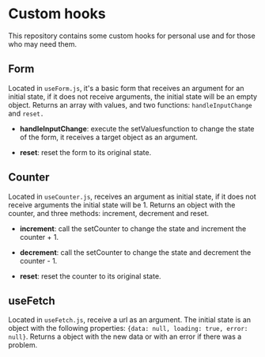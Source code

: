 # Custom hooks

This repository contains some custom hooks for personal use and for those who may need them.

## Form 

Located in `useForm.js`, it's a basic form that receives an argument for an initial state, if it does not receive arguments, the initial state will be an empty object. Returns an array with values, and two functions: `handleInputChange` and `reset.`

- **handleInputChange**: execute the setValues ​​function to change the state ​​of the form, it receives a target object as an argument.

- **reset**: reset the form to its original state.

## Counter

Located in `useCounter.js`, receives an argument as initial state, if it does not receive arguments the initial state will be 1. Returns an object with the  counter, and three methods: increment, decrement and reset.

- **increment**: call the setCounter to change the state and  increment the counter + 1.

- **decrement**: call the setCounter to change the state and  decrement the counter - 1.

- **reset**: reset the counter to its original state.

## useFetch

Located in `useFetch.js`, receive a url as an argument. The initial state is an object with the following properties: `{data: null, loading: true, error: null}`. Returns a object with the new data or with an error if there was a problem.

